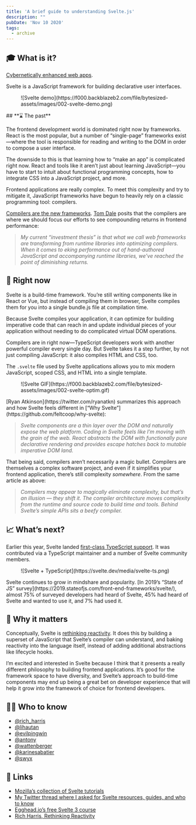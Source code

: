 ```yaml
---
title: 'A brief guide to understanding Svelte.js'
description: ""
pubDate: 'Nov 10 2020'
tags:
  - archive
---
```



## **🎓 What is it?**

[Cybernetically enhanced web apps](https://svelte.dev/).

Svelte is a JavaScript framework for building declarative user interfaces.

<figure class="kg-card kg-image-card">![Svelte demo](https://f000.backblazeb2.com/file/bytesized-assets/images/002-svelte-demo.png)</figure>## **⌛ The past**

The frontend development world is dominated right now by frameworks. React is the most popular, but a number of “single-page” frameworks exist—where the tool is responsible for reading and writing to the DOM in order to compose a user interface.

The downside to this is that learning how to “make an app” is complicated right now. React and tools like it aren’t just about learning JavaScript—you have to start to intuit about functional programming concepts, how to integrate CSS into a JavaScript project, and more.

Frontend applications are really complex. To meet this complexity and try to mitigate it, JavaScript frameworks have begun to heavily rely on a classic programming tool: compilers.

[Compilers are the new frameworks](https://tomdale.net/2017/09/compilers-are-the-new-frameworks/). [Tom Dale](https://twitter.com/tomdale) posits that the compilers are where we should focus our efforts to see compounding returns in frontend performance:

> *My current “investment thesis” is that what we call web frameworks are transforming from runtime libraries into optimizing compilers. When it comes to eking performance out of hand-authored JavaScript and accompanying runtime libraries, we’ve reached the point of diminishing returns.*

## **📌 Right now**

Svelte is a build-time framework. You’re still writing components like in React or Vue, but instead of compiling them in browser, Svelte compiles them for you into a single bundle.js file at compilation time.

Because Svelte compiles your application, it can optimize for building imperative code that can reach in and update individual pieces of your application without needing to do complicated virtual DOM operations.

Compilers are in right now—TypeScript developers work with another powerful compiler every single day. But Svelte takes it a step further, by not just compiling JavaScript: it also compiles HTML and CSS, too.

The `.svelte` file used by Svelte applications allows you to mix modern JavaScript, scoped CSS, and HTML into a single template.

<figure class="kg-card kg-image-card">![Svelte GIF](https://f000.backblazeb2.com/file/bytesized-assets/images/002-svelte-optim.gif)</figure>[Ryan Atkinson](https://twitter.com/ryanatkn) summarizes this approach and how Svelte feels different in [“Why Svelte”](https://github.com/feltcoop/why-svelte):

> *Svelte components are a thin layer over the DOM and naturally expose the web platform. Coding in Svelte feels like I’m moving with the grain of the web. React abstracts the DOM with functionally pure declarative rendering and provides escape hatches back to mutable imperative DOM land.*

That being said, compilers aren’t necessarily a magic bullet. Compilers are themselves a complex software project, and even if it simplifies your frontend application, there’s still complexity *somewhere*. From the same article as above:

> *Compilers may appear to magically eliminate complexity, but that’s an illusion — they shift it. The compiler architecture moves complexity from the runtime and source code to build time and tools. Behind Svelte’s simple APIs sits a beefy compiler.*

## **📈 What’s next?**

Earlier this year, Svelte landed [first-class TypeScript support](https://svelte.dev/blog/svelte-and-typescript). It was contributed via a TypeScript maintainer and a number of Svelte community members.

<figure class="kg-card kg-image-card">![Svelte + TypeScript](https://svelte.dev/media/svelte-ts.png)</figure>Svelte continues to grow in mindshare and popularity. [In 2019’s “State of JS” survey](https://2019.stateofjs.com/front-end-frameworks/svelte/), almost 75% of surveyed developers had heard of Svelte, 45% had heard of Svelte and wanted to use it, and 7% had used it.

## **🤔 Why it matters**

Conceptually, Svelte is [rethinking reactivity](https://www.youtube.com/watch?v=AdNJ3fydeao). It does this by building a superset of JavaScript that Svelte’s compiler can understand, and baking reactivity into the language itself, instead of adding additional abstractions like lifecycle hooks.

I’m excited and interested in Svelte because I think that it presents a really different philosophy to building frontend applications. It’s good for the framework space to have diversity, and Svelte’s approach to build-time components may end up being a great bet on developer experience that will help it grow into the framework of choice for frontend developers.

## **🙋‍♀️ Who to know**

- [@rich\_harris](https://twitter.com/Rich_Harris)
- [@lihautan](https://twitter.com/lihautan)
- [@evilpingwin](https://twitter.com/evilpingwin)
- [@antony](https://twitter.com/antony)
- [@wattenberger](https://twitter.com/Wattenberger)
- [@karinesabatier](https://twitter.com/karinesabatier)
- [@swyx](https://twitter.com/swyx)

## **🔗 Links**

- [Mozilla’s collection of Svelte tutorials](https://developer.mozilla.org/en-US/docs/Learn/Tools_and_testing/Client-side_JavaScript_frameworks#Svelte_tutorials)
- [My Twitter thread where I asked for Svelte resources, guides, and who to know](https://twitter.com/signalnerve/status/1313171538900930560)
- [Egghead.io’s free Svelte 3 course](https://egghead.io/playlists/getting-started-with-svelte-3-05a8541a)
- [Rich Harris, Rethinking Reactivity](https://www.youtube.com/watch?v=AdNJ3fydeao&feature=youtu.be)
